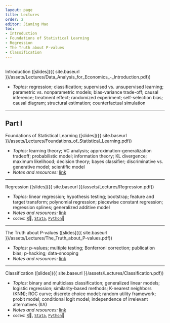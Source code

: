 ```yaml
---
layout: page
title: Lectures
order: 2
editor: Jiaming Mao
toc:
- Introduction
- Foundations of Statistical Learning
- Regression
- The Truth about P-values
- Classification
---
```


<p style="height: 1px"></p>

<a id="introduction" />

Introduction ([slides]({{ site.baseurl }}/assets/Lectures/Data_Analysis_for_Economics_-_Introduction.pdf))
  - *Topics:* regression; classification; supervised vs. unsupervised learning; parametric vs. nonparametric models; bias-variance trade-off; causal inference; treatment effect; randomized experiment; self-selection bias; causal diagram; structural estimation; counterfactual simulation

---

## Part I

<a id="foundations-of-statistical-learning" />

Foundations of Statistical Learning ([slides]({{ site.baseurl }}/assets/Lectures/Foundations_of_Statistical_Learning.pdf))
  - *Topics:* learning theory; VC analysis; approximation-generalization tradeoff; probabilistic model; information theory; KL divergence; maximum likelihood; decision theory; bayes classifier; discriminative vs. generative model; scientific model
  - *Notes and resources:* [link](https://github.com/jiamingmao/data-analysis/blob/master/Materials/Foundations%20of%20Statistical%20Learning/notes%20and%20resources.md)

---

<a id="regression" />

Regression ([slides]({{ site.baseurl }}/assets/Lectures/Regression.pdf))
  - *Topics:* linear regression; hypothesis testing; bootstrap; feature and target transform; polynomial regression; piecewise constant regression; regression splines; generalized additive model
  - *Notes and resources:* [link](https://github.com/jiamingmao/data-analysis/blob/master/Materials/Regression/notes%20and%20resources.md)
  - `codes`: [`R`](https://github.com/jiamingmao/data-analysis/tree/master/codes/Regression/R), [`Stata`](https://github.com/jiamingmao/data-analysis/tree/master/codes/Regression/Stata), [`Python`](https://github.com/jiamingmao/data-analysis/tree/master/codes/Regression/Python)

---

<a id="the-truth-about-p-values" />

The Truth about P-values ([slides]({{ site.baseurl }}/assets/Lectures/The_Truth_about_P-values.pdf))
  - *Topics:* p-values; multiple testing; Bonferroni correction; publication bias; p-hacking; data-snooping
  - *Notes and resources:* [link](https://github.com/jiamingmao/data-analysis/blob/master/Materials/The%20Truth%20about%20P-values/notes%20and%20resources.md)

---

<a id="classification" />

Classification ([slides]({{ site.baseurl }}/assets/Lectures/Classification.pdf))
  - *Topics:* binary and multiclass classification; generalized linear models; logistic regression; similarity-based methods; K-nearest neighbors (KNN); ROC curve; discrete choice model; random utility framework; probit model; conditional logit model; independence of irrelevant alternatives (IIA)
  - *Notes and resources:* [link](https://github.com/jiamingmao/data-analysis/blob/master/Materials/Classification/notes%20and%20resources.md)
  - `codes`: [`R`](https://github.com/jiamingmao/data-analysis/tree/master/codes/Classification/R), [`Stata`](https://github.com/jiamingmao/data-analysis/tree/master/codes/Classification/Stata), [`Python`](https://github.com/jiamingmao/data-analysis/tree/master/codes/Classification/Python)
